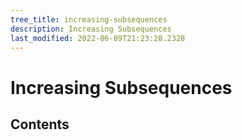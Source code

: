 ```yaml
---
tree_title: increasing-subsequences
description: Increasing Subsequences
last_modified: 2022-06-09T21:23:28.2328
---
```


# Increasing Subsequences

## Contents
